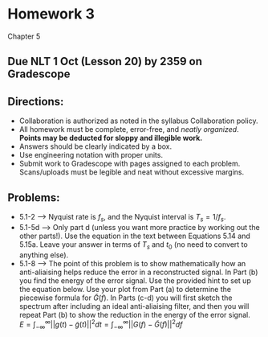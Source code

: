 # Homework 3

Chapter 5

## Due NLT 1 Oct (Lesson 20) by 2359 on Gradescope

## Directions: 
- Collaboration is authorized as noted in the syllabus Collaboration policy. 
- All homework must be complete, error-free, and _neatly organized_. **Points may be deducted for sloppy and illegible work.** 
- Answers should be clearly indicated by a box.
- Use engineering notation with proper units.
- Submit work to Gradescope with pages assigned to each problem. Scans/uploads must be legible and neat without excessive margins.

## Problems:
- 5.1-2 --> Nyquist rate is $f_s$, and the Nyquist interval is $T_s=1/f_s$.
- 5.1-5d --> Only part d (unless you want more practice by working out the other parts!). Use the equation in the text between Equations 5.14 and 5.15a. Leave your answer in terms of $T_s$ and $t_0$ (no need to convert to anything else).
- 5.1-8 --> The point of this problem is to show mathematically how an anti-aliaising helps reduce the error in a reconstructed signal. In Part (b) you find the energy of the error signal. Use the provided hint to set up the equation below. Use your plot from Part (a) to determine the piecewise formula for $\tilde{G}(f)$. In Parts (c-d) you will first sketch the spectrum after including an ideal anti-aliaising filter, and then you will repeat Part (b) to show the reduction in the energy of the error signal.  
$E = \int^{\infty}_{-\infty}||g(t)-\tilde{g}(t)||^2dt=\int^{\infty}_{-\infty}||G(f)-\tilde{G}(f)||^2df$

